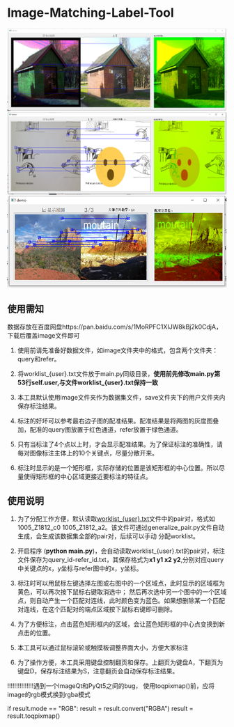 # Image-Matching-Label-Tool

![show](show.png)
![show1](show1.png)
![show2](show2.png)
## 使用需知

数据存放在百度网盘https://pan.baidu.com/s/1MoRPFC1XIJW8kBj2k0CdjA，下载后覆盖image文件即可

1. 使用前请先准备好数据文件，如image文件夹中的格式，包含两个文件夹：query和refer。

2. 将worklist_{user}.txt文件放于main.py同级目录，**使用前先修改main.py第53行self.user,与文件worklist_{user}.txt保持一致**

3. 本工具默认使用image文件夹作为数据集文件，save文件夹下的用户文件夹内保存标注结果。

4. 标注的好坏可以参考最右边子图的配准结果。配准结果是将两图的灰度图叠加，配准的query图放置于红色通道，refer放置于绿色通道。

5. 只有当标注了4个点以上时，才会显示配准结果。为了保证标注的准确性，请每对图像标注主体上的10个关键点，尽量分散开来。

5. 标注时显示的是一个矩形框，实际存储的位置是该矩形框的中心位置。所以尽量使得矩形框的中心区域更接近要标注的特征点。

## 使用说明

1. 为了分配工作方便，默认读取[worklist_{user}.txt](https://github.com/QzAnsel/Retinal-Label-Tool/blob/master/worklist.txt)文件中的pair对，格式如1005_Z1812_c0 1005_Z1812_a2。该文件可通过generalize_pair.py文件自动生成，会生成该数据集全部的pair对，后续可以手动
分配worklist。

2. 开启程序 (**python main.py**)，会自动读取worklist_{user}.txt的pair对，标注文件保存为query_id-refer_id.txt，其保存格式为**x1 y1 x2 y2**,分别对应query中关键点的x，y坐标与refer图中的x，y坐标。

3. 标注时可以用鼠标左键选择左图或右图中的一个区域点，此时显示的区域框为黄色，可以再次按下鼠标右键取消选中；
然后再次选中另一个图中的一个区域点，则自动产生一个匹配对连线，此时颜色变为蓝色。如果想删除某一个匹配对连线，在这个匹配对的端点区域按下鼠标右键即可删除。

4. 为了方便标注，点击蓝色矩形框内的区域，会让蓝色矩形框的中心点变换到新点击的位置。

5. 本工具可以通过鼠标滚轮或触摸板调整界面大小，方便大家标注

6. 为了操作方便，本工具采用键盘控制翻页和保存。上翻页为键盘A，下翻页为键盘D，保存标注结果为S，注意翻页会自动保存标注结果。


!!!!!!!!!!!!!!!遇到一个ImageQt和PyQt5之间的bug，
使用toqpixmap()前，应将image的rgb模式换到rgba模式

if result.mode == "RGB":
    result = result.convert("RGBA")
result = result.toqpixmap()
